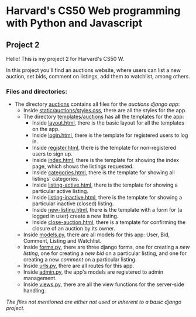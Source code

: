 # Harvard's CS50 Web programming with Python and Javascript

## Project 2

Hello! This is my project 2 for Harvard's CS50 W.

In this project you'll find an auctions website, where users can list a new auction, set bids, comment on listings, add them to watchlist, among others. 

### Files and directories:

* The directory [auctions](https://github.com/me50/gbrandao-creator/tree/web50/projects/2020/x/commerce/auctions) contains all files for the _auctions django app_:
  - Inside [static/auctions/styles.css](https://github.com/me50/gbrandao-creator/tree/web50/projects/2020/x/commerce/auctions/static/auctions/styles.css), there are all the styles for the app.
  - The directory [templates/auctions](https://github.com/me50/gbrandao-creator/tree/web50/projects/2020/x/commerce/auctions/templates/auctions) has all the templates for the app:
    - Inside [layout.html](https://github.com/me50/gbrandao-creator/tree/web50/projects/2020/x/commerce/auctions/templates/auctions/layout.html), there is the basic layout for all the templates on the app.
    - Inside [login.html](https://github.com/me50/gbrandao-creator/tree/web50/projects/2020/x/commerce/auctions/templates/auctions/login.html), there is the template for registered users to log in.
    - Inside [register.html](https://github.com/me50/gbrandao-creator/tree/web50/projects/2020/x/commerce/auctions/templates/auctions/register.html), there is the template for non-registered users to sign up.
    - Inside [index.html](https://github.com/me50/gbrandao-creator/tree/web50/projects/2020/x/commerce/auctions/templates/auctions/index.html), there is the template for showing the index page, which shows the listings requested.
    - Inside [categories.html](https://github.com/me50/gbrandao-creator/tree/web50/projects/2020/x/commerce/auctions/templates/auctions/categories.html), there is the template for showing all listings' categories.
    - Inside [listing-active.html](https://github.com/me50/gbrandao-creator/tree/web50/projects/2020/x/commerce/auctions/templates/auctions/listing-active.html), there is the template for showing a particular active listing.
    - Inside [listing-inactive.html](https://github.com/me50/gbrandao-creator/tree/web50/projects/2020/x/commerce/auctions/templates/auctions/listing-inactive.html), there is the template for showing a particular inactive (closed) listing.
    - Inside [new-listing.html](https://github.com/me50/gbrandao-creator/tree/web50/projects/2020/x/commerce/auctions/templates/auctions/new-listing.html), there is the template with a form for (a logged in user) create a new listing.
    - Inside [close-auction.html](https://github.com/me50/gbrandao-creator/blob/web50/projects/2020/x/commerce/auctions/templates/auctions/close-auction.html), there is a template for confirming the closure of an auction by its owner.
  - Inside [models.py](https://github.com/me50/gbrandao-creator/tree/web50/projects/2020/x/commerce/auctions/models.py), there are all models for this app: User, Bid, Comment, Listing and Watchlist.
  - Inside [forms.py](https://github.com/me50/gbrandao-creator/tree/web50/projects/2020/x/commerce/auctions/forms.py), there are three django forms, one for creating a *new listing*, one for creating a *new bid* on a particular listing, and one for creating a new *comment* on a particular listing.
  - Inside [urls.py](https://github.com/me50/gbrandao-creator/tree/web50/projects/2020/x/commerce/auctions/urls.py), there are all routes for this app.
  - Inside [admin.py](https://github.com/me50/gbrandao-creator/tree/web50/projects/2020/x/commerce/auctions/admin.py), the app's models are registered to admin management.
  - Inside [views.py](https://github.com/me50/gbrandao-creator/tree/web50/projects/2020/x/commerce/auctions/views.py), there are all the view functions for the server-side handling.

*The files not mentioned are either not used or inherent to a basic django project.*
